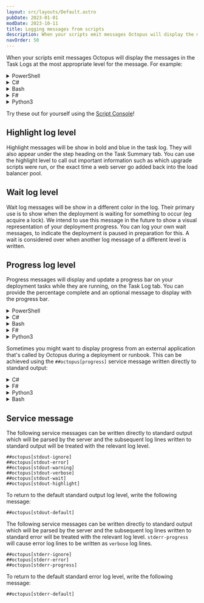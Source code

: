 ```yaml
---
layout: src/layouts/Default.astro
pubDate: 2023-01-01
modDate: 2023-10-11
title: Logging messages from scripts
description: When your scripts emit messages Octopus will display the messages in the Task Logs at the most appropriate level for the message.
navOrder: 50
---
```


When your scripts emit messages Octopus will display the messages in the Task Logs at the most appropriate level for the message. For example:

<details data-group="logging-messages-in-scripts">
<summary>PowerShell</summary>

```powershell
Write-Verbose "This will be logged as a Verbose message - verbose messages are hidden by default"
Write-Host "This will be logged as Information"
Write-Output "This will be logged as Information too!"
Write-Highlight "This is a highlight"
Write-Wait "Deployment is waiting on something"
Write-Warning "This will be logged as a Warning"
Write-Error "This will be logged as an Error and may cause your script to stop running - take a look at the section on Error Handling"
```

</details>
<details data-group="logging-messages-in-scripts">
<summary>C#</summary>

```csharp
Console.WriteLine("This will be logged as Information");
Console.Out.WriteLine("This will be logged as Information too!");
Console.Error.WriteLine("This will be logged as an Error.");
WriteVerbose("Verbose!!!");
WriteHighlight("This is a highlight");
WriteWait("Deployment is waiting on something");
WriteWarning("Warning");
```

</details>
<details data-group="logging-messages-in-scripts">
<summary>Bash</summary>

```bash
echo "This will be logged as Information"
write_verbose "Verbose!!"
write_highlight "This is a highlight"
write_wait "Deployment is waiting on something"
write_warning "Warning"
>&2 echo "This will be logged as an Error"
echoerror() { echo "$@" 1>&2; }
echoerror "You can even define your own function to echo an error!"
```

</details>
<details data-group="logging-messages-in-scripts">
<summary>F#</summary>

```fsharp
printfn "This will be logged as Information"
writeVerbose "Verbose!!"
writeHighlight "This is a highlight"
writeWait "Deployment is waiting on something"
writeWarning "Warning"
eprintfn "This will be logged as Error"
```

</details>
<details data-group="logging-messages-in-scripts">
<summary>Python3</summary>

```python
print("This will be logged as Information")
printverbose("Verbose!")
printhighlight("This is a highlight")
printwait("Deployment is waiting on something")
printwarning("Warning")
print("This will be logged as an error", file=sys.stderr)
```

</details>

Try these out for yourself using the [Script Console](/docs/administration/managing-infrastructure/script-console)!

## Highlight log level

Highlight messages will be show in bold and blue in the task log. They will also appear under the step heading on the Task Summary tab. You can use the highlight level to call out important information such as which upgrade scripts were run, or the exact time a web server go added back into the load balancer pool.

## Wait log level

Wait log messages will be show in a different color in the log. Their primary use is to show when the deployment is waiting for something to occur (eg acquire a lock). We intend to use this message in the future to show a visual representation of your deployment progress. You can log your own wait messages, to indicate the deployment is paused in preparation for this. A wait is considered over when another log message of a different level is written.

## Progress log level

Progress messages will display and update a progress bar on your deployment tasks while they are running, on the Task Log tab. You can provide the percentage complete and an optional message to display with the progress bar.

<details data-group="deployments-custom-scripts-logging-messages">
<summary>PowerShell</summary>

```powershell
Update-Progress 10
Update-Progress 50 "Woah, we're halfway there!"
```

</details>
<details data-group="deployments-custom-scripts-logging-messages">
<summary>C#</summary>

```csharp
UpdateProgress(10);
UpdateProgress(50, "Woah, we're halfway there!");
```

</details>
<details data-group="deployments-custom-scripts-logging-messages">
<summary>Bash</summary>

```bash
update_progress 10
update_progress 50 "Woah, we're halfway there!"
```

</details>
<details data-group="deployments-custom-scripts-logging-messages">
<summary>F#</summary>

```fsharp
Octopus.updateProgress 10
Octopus.updateProgress 50 "Woah, we're halfway there!"
```

</details>
<details data-group="deployments-custom-scripts-logging-messages">
<summary>Python3</summary>

```python
update_progress(10)
update_progress(50, 'Woah, we\'re halfway there!')
```

</details>

Sometimes you might want to display progress from an external application that's called by Octopus during a deployment or runbook. This can be achieved using the `##octopus[progress]` service message written directly to standard output:

<details data-group="deployments-custom-scripts-progress-service-message">
<summary>C#</summary>

```csharp
private static string EncodeServiceMessageValue(string value)
{
    var valueBytes = System.Text.Encoding.UTF8.GetBytes(value);
    return Convert.ToBase64String(valueBytes);
}

Console.WriteLine("##octopus[progress percentage='{0}' message='{1}']", EncodeServiceMessageValue(percentage.ToString()), EncodeServiceMessageValue(message));
```

</details>
<details data-group="deployments-custom-scripts-progress-service-message">
<summary>F#</summary>

```fsharp
let private encode (value:string) = System.Text.Encoding.UTF8.GetBytes(value) |> Convert.ToBase64String
let private writeServiceMessage name content =  printfn "##octopus[%s %s]" name content
let updateProgress (percentage: int) message =
    let encodedMessage = message |> encode
    let encodedPercentage = percentage.ToString() |> encode
    let content = sprintf "percentage='%s' message='%s'" encodedPercentage encodedMessage
    writeServiceMessage "progress" content
```

</details>
<details data-group="deployments-custom-scripts-progress-service-message">
<summary>Python3</summary>

```python
def encode(value):
    return base64.b64encode(value.encode('utf-8')).decode('utf-8')

def update_progress(progress, message=None):
    encodedProgress = encode(str(progress))
    encodedMessage = encode(message)

    print("##octopus[progress percentage='{0}' message='{1}']".format(encodedProgress, encodedMessage))
```

</details>
<details data-group="deployments-custom-scripts-progress-service-message">
<summary>Bash</summary>

```bash
function encode_service_message_value
{
	echo -n "$1" | openssl enc -base64 -A
}

echo "##octopus[progress percentage='$(encode_service_message_value "$1")' message='$(encode_service_message_value "$2")']"
```

</details>

## Service message

The following service messages can be written directly to standard output which will be parsed by the server and the subsequent log lines written to standard output will be treated with the relevant log level.
```
##octopus[stdout-ignore]
##octopus[stdout-error]
##octopus[stdout-warning]
##octopus[stdout-verbose]
##octopus[stdout-wait]
##octopus[stdout-highlight]
```

To return to the default standard output log level, write the following message:
```
##octopus[stdout-default]
```


The following service messages can be written directly to standard output which will be parsed by the server and the subsequent log lines written to standard error will be treated with the relevant log level. `stderr-progress` will cause error log lines to be written as `verbose` log lines.
```
##octopus[stderr-ignore]
##octopus[stderr-error]
##octopus[stderr-progress]
```

To return to the default standard error log level, write the following message:
```
##octopus[stderr-default]
```
